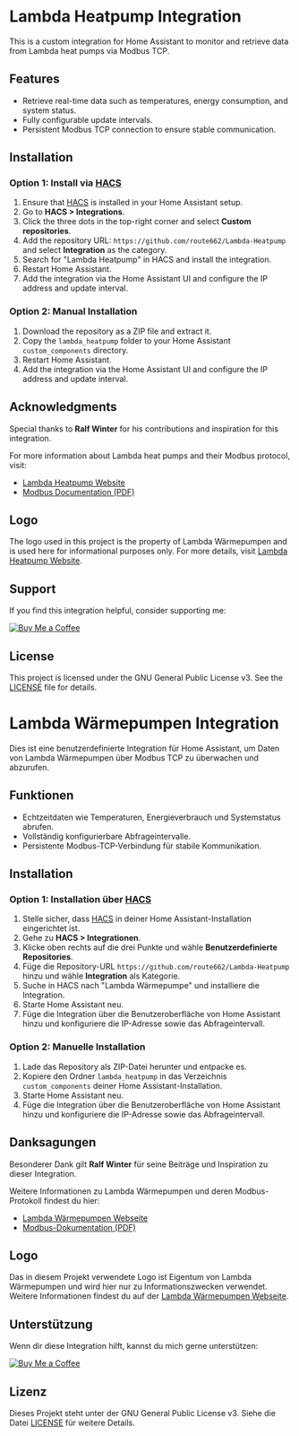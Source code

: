 # Lambda Heatpump Integration

This is a custom integration for Home Assistant to monitor and retrieve data from Lambda heat pumps via Modbus TCP.

## Features
- Retrieve real-time data such as temperatures, energy consumption, and system status.
- Fully configurable update intervals.
- Persistent Modbus TCP connection to ensure stable communication.

## Installation
### Option 1: Install via [HACS](https://hacs.xyz/)
1. Ensure that [HACS](https://hacs.xyz/) is installed in your Home Assistant setup.
2. Go to **HACS > Integrations**.
3. Click the three dots in the top-right corner and select **Custom repositories**.
4. Add the repository URL: `https://github.com/route662/Lambda-Heatpump` and select **Integration** as the category.
5. Search for "Lambda Heatpump" in HACS and install the integration.
6. Restart Home Assistant.
7. Add the integration via the Home Assistant UI and configure the IP address and update interval.

### Option 2: Manual Installation
1. Download the repository as a ZIP file and extract it.
2. Copy the `lambda_heatpump` folder to your Home Assistant `custom_components` directory.
3. Restart Home Assistant.
4. Add the integration via the Home Assistant UI and configure the IP address and update interval.

## Acknowledgments
Special thanks to **Ralf Winter** for his contributions and inspiration for this integration.

For more information about Lambda heat pumps and their Modbus protocol, visit:
- [Lambda Heatpump Website](https://lambda-wp.at)
- [Modbus Documentation (PDF)](https://lambda-wp.at/wp-content/uploads/2025/02/Modbus-Beschreibung-und-Protokoll.pdf)

## Logo
The logo used in this project is the property of Lambda Wärmepumpen and is used here for informational purposes only. For more details, visit [Lambda Heatpump Website](https://lambda-wp.at).

## Support
If you find this integration helpful, consider supporting me:

[![Buy Me a Coffee](https://img.shields.io/badge/Buy%20Me%20a%20Coffee-Donate-yellow)](https://www.buymeacoffee.com/route662)

## License
This project is licensed under the GNU General Public License v3. See the [LICENSE](LICENSE) file for details.

# Lambda Wärmepumpen Integration

Dies ist eine benutzerdefinierte Integration für Home Assistant, um Daten von Lambda Wärmepumpen über Modbus TCP zu überwachen und abzurufen.

## Funktionen
- Echtzeitdaten wie Temperaturen, Energieverbrauch und Systemstatus abrufen.
- Vollständig konfigurierbare Abfrageintervalle.
- Persistente Modbus-TCP-Verbindung für stabile Kommunikation.

## Installation
### Option 1: Installation über [HACS](https://hacs.xyz/)
1. Stelle sicher, dass [HACS](https://hacs.xyz/) in deiner Home Assistant-Installation eingerichtet ist.
2. Gehe zu **HACS > Integrationen**.
3. Klicke oben rechts auf die drei Punkte und wähle **Benutzerdefinierte Repositories**.
4. Füge die Repository-URL `https://github.com/route662/Lambda-Heatpump` hinzu und wähle **Integration** als Kategorie.
5. Suche in HACS nach "Lambda Wärmepumpe" und installiere die Integration.
6. Starte Home Assistant neu.
7. Füge die Integration über die Benutzeroberfläche von Home Assistant hinzu und konfiguriere die IP-Adresse sowie das Abfrageintervall.

### Option 2: Manuelle Installation
1. Lade das Repository als ZIP-Datei herunter und entpacke es.
2. Kopiere den Ordner `lambda_heatpump` in das Verzeichnis `custom_components` deiner Home Assistant-Installation.
3. Starte Home Assistant neu.
4. Füge die Integration über die Benutzeroberfläche von Home Assistant hinzu und konfiguriere die IP-Adresse sowie das Abfrageintervall.

## Danksagungen
Besonderer Dank gilt **Ralf Winter** für seine Beiträge und Inspiration zu dieser Integration.

Weitere Informationen zu Lambda Wärmepumpen und deren Modbus-Protokoll findest du hier:
- [Lambda Wärmepumpen Webseite](https://lambda-wp.at)
- [Modbus-Dokumentation (PDF)](https://lambda-wp.at/wp-content/uploads/2025/02/Modbus-Beschreibung-und-Protokoll.pdf)

## Logo
Das in diesem Projekt verwendete Logo ist Eigentum von Lambda Wärmepumpen und wird hier nur zu Informationszwecken verwendet. Weitere Informationen findest du auf der [Lambda Wärmepumpen Webseite](https://lambda-wp.at).

## Unterstützung
Wenn dir diese Integration hilft, kannst du mich gerne unterstützen:

[![Buy Me a Coffee](https://img.shields.io/badge/Buy%20Me%20a%20Coffee-Donate-yellow)](https://www.buymeacoffee.com/route662)

## Lizenz
Dieses Projekt steht unter der GNU General Public License v3. Siehe die Datei [LICENSE](LICENSE) für weitere Details.